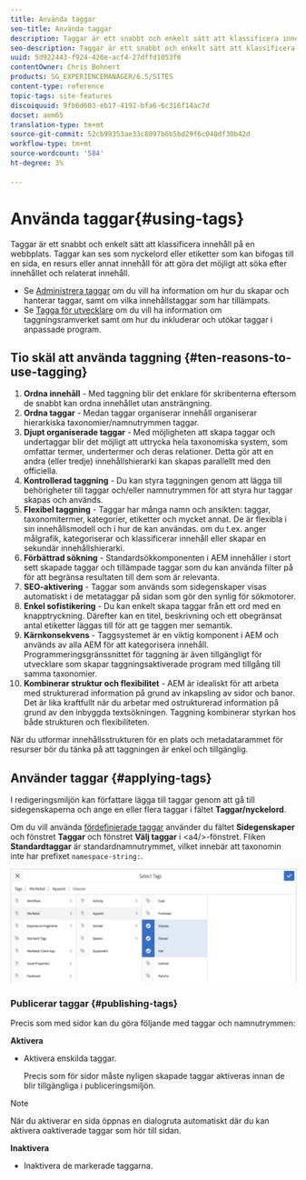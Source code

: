 ```yaml
---
title: Använda taggar
seo-title: Använda taggar
description: Taggar är ett snabbt och enkelt sätt att klassificera innehåll på en webbplats
seo-description: Taggar är ett snabbt och enkelt sätt att klassificera innehåll på en webbplats
uuid: 5d922443-f924-426e-acf4-27dffd1053f6
contentOwner: Chris Bohnert
products: SG_EXPERIENCEMANAGER/6.5/SITES
content-type: reference
topic-tags: site-features
discoiquuid: 9fb6d603-eb17-4192-bfa6-6c316f14ac7d
docset: aem65
translation-type: tm+mt
source-git-commit: 52cb99353ae33c8097b6b5bd29f6c040df30b42d
workflow-type: tm+mt
source-wordcount: '584'
ht-degree: 3%

---
```



# Använda taggar{#using-tags}

Taggar är ett snabbt och enkelt sätt att klassificera innehåll på en webbplats. Taggar kan ses som nyckelord eller etiketter som kan bifogas till en sida, en resurs eller annat innehåll för att göra det möjligt att söka efter innehållet och relaterat innehåll.

* Se [Administrera taggar](/help/sites-administering/tags.md) om du vill ha information om hur du skapar och hanterar taggar, samt om vilka innehållstaggar som har tillämpats.
* Se [Tagga för utvecklare](/help/sites-developing/tags.md) om du vill ha information om taggningsramverket samt om hur du inkluderar och utökar taggar i anpassade program.

## Tio skäl att använda taggning {#ten-reasons-to-use-tagging}

1. **Ordna innehåll**  - Med taggning blir det enklare för skribenterna eftersom de snabbt kan ordna innehållet utan ansträngning.
1. **Ordna taggar**  - Medan taggar organiserar innehåll organiserar hierarkiska taxonomier/namnutrymmen taggar.
1. **Djupt organiserade taggar**  - Med möjligheten att skapa taggar och undertaggar blir det möjligt att uttrycka hela taxonomiska system, som omfattar termer, undertermer och deras relationer. Detta gör att en andra (eller tredje) innehållshierarki kan skapas parallellt med den officiella.
1. **Kontrollerad taggning**  - Du kan styra taggningen genom att lägga till behörigheter till taggar och/eller namnutrymmen för att styra hur taggar skapas och används.
1. **Flexibel taggning**  - Taggar har många namn och ansikten: taggar, taxonomitermer, kategorier, etiketter och mycket annat. De är flexibla i sin innehållsmodell och i hur de kan användas. om du t.ex. anger målgrafik, kategoriserar och klassificerar innehåll eller skapar en sekundär innehållshierarki.
1. **Förbättrad sökning**  - Standardsökkomponenten i AEM innehåller i stort sett skapade taggar och tillämpade taggar som du kan använda filter på för att begränsa resultaten till dem som är relevanta.
1. **SEO-aktivering**  - Taggar som används som sidegenskaper visas automatiskt i de metataggar på sidan som gör den synlig för sökmotorer.
1. **Enkel sofistikering**  - Du kan enkelt skapa taggar från ett ord med en knapptryckning. Därefter kan en titel, beskrivning och ett obegränsat antal etiketter läggas till för att ge taggen mer semantik.
1. **Kärnkonsekvens**  - Taggsystemet är en viktig komponent i AEM och används av alla AEM för att kategorisera innehåll. Programmeringsgränssnittet för taggning är även tillgängligt för utvecklare som skapar taggningsaktiverade program med tillgång till samma taxonomier.
1. **Kombinerar struktur och flexibilitet**  - AEM är idealiskt för att arbeta med strukturerad information på grund av inkapsling av sidor och banor. Det är lika kraftfullt när du arbetar med ostrukturerad information på grund av den inbyggda textsökningen. Taggning kombinerar styrkan hos både strukturen och flexibiliteten.

När du utformar innehållsstrukturen för en plats och metadatarammet för resurser bör du tänka på att taggningen är enkel och tillgänglig.

## Använder taggar {#applying-tags}

I redigeringsmiljön kan författare lägga till taggar genom att gå till sidegenskaperna och ange en eller flera taggar i fältet **Taggar/nyckelord**.

Om du vill använda [fördefinierade taggar](/help/sites-administering/tags.md) använder du fältet **Sidegenskaper** och fönstret **Taggar** och fönstret **Välj taggar** i &lt;a4/>-fönstret. Fliken **Standardtaggar** är standardnamnutrymmet, vilket innebär att taxonomin inte har prefixet `namespace-string:`. 

![Välj taggfönstret; använd X-knappen för att avmarkera de markerade taggarna](assets/chlimage_1-41.png)

### Publicerar taggar {#publishing-tags}

Precis som med sidor kan du göra följande med taggar och namnutrymmen:

**Aktivera**

* Aktivera enskilda taggar.

   Precis som för sidor måste nyligen skapade taggar aktiveras innan de blir tillgängliga i publiceringsmiljön.

>[!NOTE]
>
>När du aktiverar en sida öppnas en dialogruta automatiskt där du kan aktivera oaktiverade taggar som hör till sidan.

**Inaktivera**

* Inaktivera de markerade taggarna.
